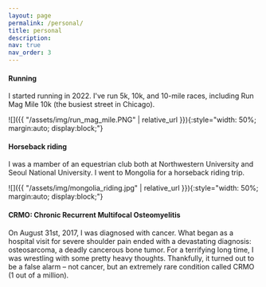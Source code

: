 ```yaml
---
layout: page
permalink: /personal/
title: personal
description: 
nav: true
nav_order: 3
---
```


#### Running
I started running in 2022. I've run 5k, 10k, and 10-mile races, including Run Mag Mile 10k (the busiest street in Chicago).

![]({{ "/assets/img/run_mag_mile.PNG" | relative_url }}){:style="width: 50%; margin:auto; display:block;"}

<!-- photo too big: ![]({{ "/assets/img/run_mag_mile.PNG" | relative_url }}){:style="margin:auto; display:block;"} -->

#### Horseback riding
I was a mamber of an equestrian club both at Northwestern University and Seoul National University. I went to Mongolia for a horseback riding trip.

![]({{ "/assets/img/mongolia_riding.jpg" | relative_url }}){:style="width: 50%; margin:auto; display:block;"}

#### CRMO: Chronic Recurrent Multifocal Osteomyelitis

On August 31st, 2017, I was diagnosed with cancer. What began as a hospital visit for severe shoulder pain ended with a devastating diagnosis: osteosarcoma, a deadly cancerous bone tumor. For a terrifying long time, I was wrestling with some pretty heavy thoughts. Thankfully, it turned out to be a false alarm – not cancer, but an extremely rare condition called CRMO (1 out of a million).